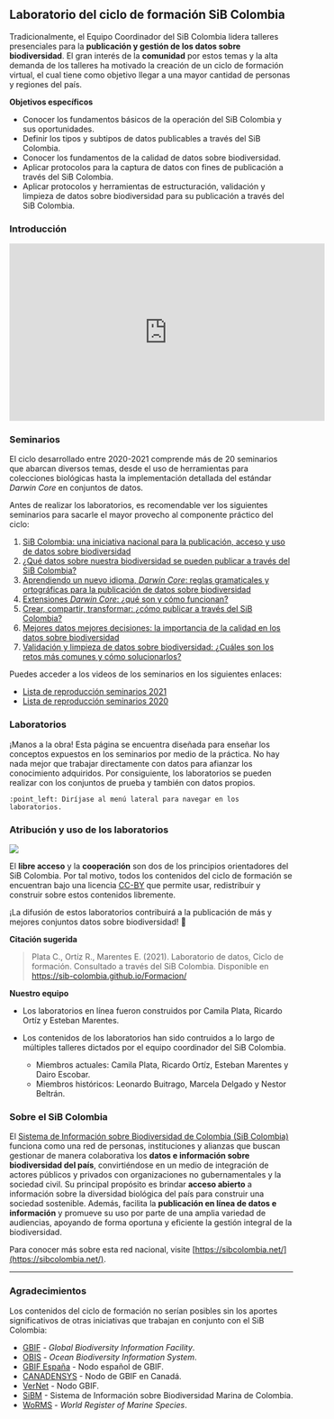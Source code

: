## Laboratorio del ciclo de formación SiB Colombia

Tradicionalmente, el Equipo Coordinador del SiB Colombia lidera talleres presenciales para la **publicación y gestión de los datos sobre biodiversidad**. El gran interés de la **comunidad** por estos temas y la alta demanda de los talleres ha motivado la creación de un ciclo de formación virtual, el cual tiene como objetivo llegar a una mayor cantidad de personas y regiones del país.  

**Objetivos específicos**

* Conocer los fundamentos básicos de la operación del SiB Colombia y sus oportunidades.
* Definir los tipos y subtipos de datos publicables a través del SiB Colombia.
* Conocer los fundamentos de la calidad de datos sobre biodiversidad.
* Aplicar protocolos para la captura de datos con fines de publicación a través del SiB Colombia.
* Aplicar protocolos y herramientas de estructuración, validación y limpieza de datos sobre biodiversidad para su publicación a través del SiB Colombia.

### Introducción

<iframe width="560" height="315" src="https://www.youtube.com/embed/eNQh6YJlhBk" title="YouTube video player" frameborder="0" allow="accelerometer; autoplay; clipboard-write; encrypted-media; gyroscope; picture-in-picture" allowfullscreen></iframe>


### Seminarios

El ciclo desarrollado entre 2020-2021 comprende más de 20 seminarios que abarcan diversos temas, desde el uso de herramientas para colecciones biológicas hasta la implementación detallada del estándar *Darwin Core* en conjuntos de datos.

Antes de realizar los laboratorios, es recomendable ver los siguientes seminarios para sacarle el mayor provecho al componente práctico del ciclo:

1. [SiB Colombia: una iniciativa nacional para la publicación, acceso y uso de datos sobre biodiversidad](https://youtu.be/ImptmviMXgI)
2. [¿Qué datos sobre nuestra biodiversidad se pueden publicar a través del SiB Colombia?](https://youtu.be/_f4gGfIBN3U)
3. [Aprendiendo un nuevo idioma, *Darwin Core*: reglas gramaticales y ortográficas para la publicación de datos sobre biodiversidad](https://youtu.be/nYGu8KY_K6U)
4. [Extensiones *Darwin Core*: ¿qué son y cómo funcionan?](https://youtu.be/Gu7Z8irxW7k)
5. [Crear, compartir, transformar: ¿cómo publicar a través del SiB Colombia?](https://youtu.be/Q83XpNQwyEc)
6. [Mejores datos mejores decisiones: la importancia de la calidad en los datos sobre biodiversidad](https://youtu.be/_JBbEjG1wAU)
7. [Validación y limpieza de datos sobre biodiversidad: ¿Cuáles son los retos más comunes y cómo solucionarlos?](https://youtu.be/M8AgoWnLkrg)

Puedes acceder a  los videos de los seminarios en los siguientes enlaces:
- [Lista de reproducción seminarios 2021](https://www.youtube.com/watch?v=ubpHPFPD-zU&list=PL_KzX3Rxxwb3MA55uX9105Y89QWAbMiKu)
- [Lista de reproducción seminarios 2020](https://www.youtube.com/watch?v=_f4gGfIBN3U&list=PL_KzX3Rxxwb0ON-iZSZMI2fOF_xaSir8l)


### Laboratorios

¡Manos a la obra! Esta página se encuentra diseñada para enseñar los conceptos expuestos en los seminarios por medio de la práctica. No hay nada mejor que trabajar directamente con datos para afianzar los conocimiento adquiridos. Por consiguiente, los laboratorios se pueden realizar con los conjuntos de prueba y también con datos propios.

```note
:point_left: Diríjase al menú lateral para navegar en los laboratorios.
```
### Atribución y uso de los laboratorios

![](https://licensebuttons.net/l/by/3.0/88x31.png)

El **libre acceso** y la **cooperación** son dos de los principios orientadores del SiB Colombia. Por tal motivo, todos los contenidos del ciclo de formación se encuentran bajo una licencia [CC-BY](https://creativecommons.org/licenses/by/4.0/) que permite usar, redistribuir y construir sobre estos contenidos libremente.

¡La difusión de estos laboratorios contribuirá a la publicación de más y mejores conjuntos datos sobre biodiversidad! :open_hands:

**Citación sugerida**

> Plata C., Ortíz R., Marentes E. (2021). Laboratorio de datos, Ciclo de formación. Consultado a través del SiB Colombia. Disponible en https://sib-colombia.github.io/Formacion/
>

**Nuestro equipo**
* Los laboratorios en línea fueron construidos por Camila Plata, Ricardo Ortíz y Esteban Marentes.

* Los contenidos de los laboratorios han sido contruidos a lo largo de múltiples talleres dictados por el equipo coordinador del SiB Colombia. 
  * Miembros actuales: Camila Plata, Ricardo Ortíz, Esteban Marentes y Dairo Escobar.
  * Miembros históricos: Leonardo Buitrago, Marcela Delgado y Nestor Beltrán.

### Sobre el SiB Colombia

El [Sistema de Información sobre Biodiversidad de Colombia (SiB Colombia)](https://sibcolombia.net/) funciona como una red de personas, instituciones y alianzas que buscan gestionar de manera colaborativa los **datos e información sobre biodiversidad del país**, convirtiéndose en un medio de integración de actores públicos y privados con organizaciones no gubernamentales y la sociedad civil. Su principal propósito es brindar **acceso abierto** a información sobre la diversidad biológica del país para construir una sociedad sostenible. Además, facilita la **publicación en línea de datos e información** y promueve su uso por parte de una amplia variedad de audiencias, apoyando de forma oportuna y eficiente la gestión integral de la biodiversidad.

Para conocer más sobre esta red nacional, visite [https://sibcolombia.net/](https://sibcolombia.net/).

----
### Agradecimientos

Los contenidos del ciclo de formación no serían posibles sin los aportes significativos de otras iniciativas que trabajan en conjunto con el SiB Colombia:

* [GBIF](https://www.gbif.org/es/) - *Global Biodiversity Information Facility*.
* [OBIS](https://obis.org/) - *Ocean Biodiversity Information System*.
* [GBIF España](https://www.gbif.es/) - Nodo español de GBIF.
* [CANADENSYS](https://www.canadensys.net/) - Nodo de GBIF en Canadá.
* [VerNet](http://vertnet.org/) - Nodo GBIF.
* [SiBM](https://siam.invemar.org.co/sibm) - Sistema de Información sobre Biodiversidad Marina de Colombia.
* [WoRMS](http://marinespecies.org/) - *World Register of Marine Species*.
